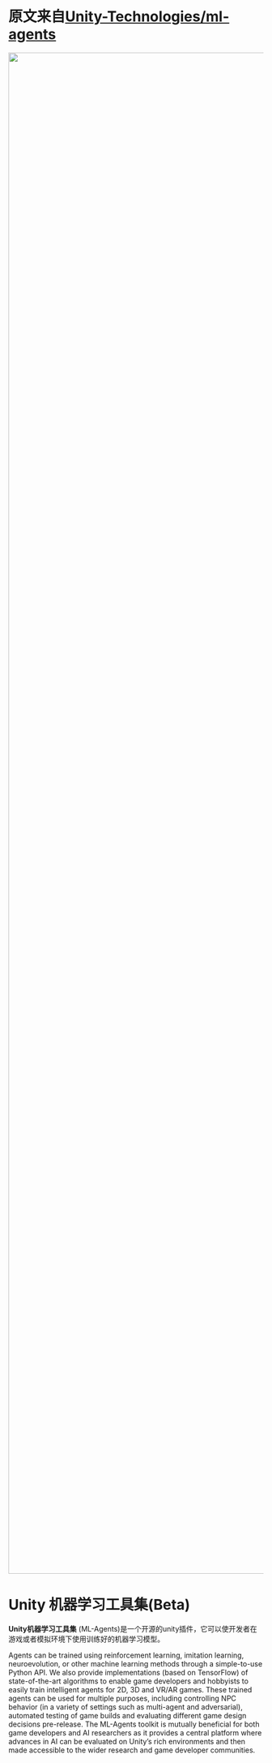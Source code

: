 # 原文来自[Unity-Technologies/ml-agents](https://github.com/Unity-Technologies/ml-agents)
<img src="https://github.com/Unity-Technologies/ml-agents/blob/master/docs/images/unity-wide.png" align="middle" width="3000"/>

# Unity 机器学习工具集(Beta)
**Unity机器学习工具集** (ML-Agents)是一个开源的unity插件，它可以使开发者在游戏或者模拟环境下使用训练好的机器学习模型。

Agents can be trained using reinforcement learning,
imitation learning, neuroevolution, or other machine learning methods through
a simple-to-use Python API. We also provide implementations (based on
TensorFlow) of state-of-the-art algorithms to enable game developers
and hobbyists to easily train intelligent agents for 2D, 3D and VR/AR games.
These trained agents can be used for multiple purposes, including
controlling NPC behavior (in a variety of settings such as multi-agent and
adversarial), automated testing of game builds and evaluating different game
design decisions pre-release. The ML-Agents toolkit is mutually beneficial for both game
developers and AI researchers as it provides a central platform where advances
in AI can be evaluated on Unity’s rich environments and then made accessible
to the wider research and game developer communities. 
